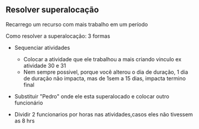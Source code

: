 ## Resolver superalocação

Recarrego um recurso com mais trabalho em um período

Como resolver a superalocação: 3 formas

* Sequenciar atividades
    * Colocar a atividade que ele trabalhou a mais criando vinculo ex atividade 30 e 31
    * Nem sempre possivel, porque você alterou o dia de duração, 1 dia de duração não impacta, mas de 1sem a 15 dias, impacta termino final

* Substituir "Pedro" onde ele esta superalocado e colocar outro funcionário  

* Dividir 2 funcionarios por horas nas atividades,casos eles não tivessem as 8 hrs